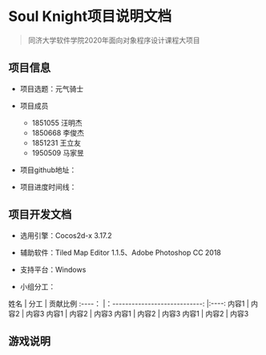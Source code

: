 # Soul Knight项目说明文档
>同济大学软件学院2020年面向对象程序设计课程大项目
## 项目信息

* 项目选题：元气骑士

* 项目成员   

  * 1851055 汪明杰  
  * 1850668 李俊杰  
  * 1851231 王立友  
  * 1950509 马家昱

* 项目github地址：

* 项目进度时间线：

## 项目开发文档
* 选用引擎：Cocos2d-x 3.17.2

* 辅助软件：Tiled Map Editor 1.1.5、Adobe Photoshop CC 2018

* 支持平台：Windows

* 小组分工：

姓名    |  分工   |  贡献比例 
:----：  |：----------------------------: |:----:
内容1    | 内容2    |  内容3
内容1    | 内容2    |  内容3
内容1    | 内容2    |  内容3
内容1    | 内容2    |  内容3

## 游戏说明


